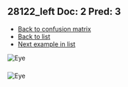 ## 28122_left Doc: 2 Pred: 3
- [Back to confusion matrix](https://github.com/juliandewit/kaggle_retinopathy/blob/master/matrix.md)
- [Back to list](https://github.com/juliandewit/kaggle_retinopathy/blob/master/lists/23/list.md)
- [Next example in list](https://github.com/juliandewit/kaggle_retinopathy/blob/master/lists/23/28/28185_right.md)

![Eye](https://retinopaty.blob.core.windows.net/size1024/28122_left_2.jpeg)

### 

![Eye]()
